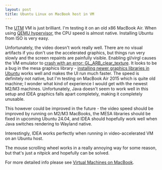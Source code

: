 ```yaml
---
layout: post
title: Ubuntu Linux on MacBook host in VM
---
```


The [UTM](https://mac.getutm.app/) VM is just brilliant. I'm testing it on an old x86 MacBook Air.
When using [QEMU hypervisor](https://docs.getutm.app/settings-qemu/qemu/),
the CPU speed is almost native. Installing Ubuntu from ISO is very easy.

Unfortunately, the video doesn't work really well. There are no visual
artifacts if you don't use the accelerated graphics, but things run very slowly
and the screen repaints are painfully visible.
Enabling gl/virgl causes the VM emulator to
[crash with an error: GL_ARB_clear_texture](https://github.com/utmapp/UTM/issues/5749).
It looks to be a bug in the mesa graphics library - [installing newer graphics libraries in Ubuntu](https://github.com/utmapp/UTM/issues/5749#issuecomment-1762636720)
works well and makes the UI run much faster.
The speed is definitely not native, but I'm testing on MacBook Air 2015 which is
quite old machine; I wonder what kind of experience I would get with the newest M2/M3 machines.
Unfortunately, Java doesn't seem to work well in this setup and IDEA graphics falls apart
completely, making it completely unusable.

This however could be improved in the future - the video speed should be improved by
running on M2/M3 MacBooks, the MESA libraries should be fixed in upcoming Ubuntu 24.04,
and IDEA should hopefully work well when Java switches rendering to Wayland native.

Interestingly, IDEA works perfectly when running in video-accelerated VM on an Ubuntu host.

The mouse scrolling wheel works in a really annoying way for some reason, but that's
just a nitpick and hopefully can be solved.

For more detailed info please see [Virtual Machines on MacBook](../virtual-machines-macbook/).
